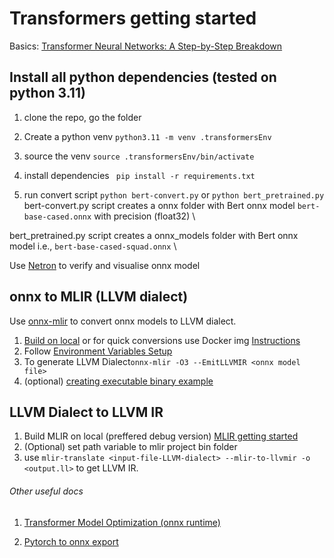 # Transformers getting started
Basics: [Transformer Neural Networks: A Step-by-Step Breakdown](https://builtin.com/artificial-intelligence/transformer-neural-network)

## Install all python dependencies (tested on python 3.11)
  1. clone the repo, go the folder

  2. Create a python venv `python3.11 -m venv .transformersEnv`

  3. source the venv `source .transformersEnv/bin/activate`

  4. install dependencies ` pip install -r requirements.txt`

  5. run convert script `python bert-convert.py` or `python bert_pretrained.py` \
  bert-convert.py script creates a onnx folder with Bert onnx model `bert-base-cased.onnx` with precision (float32) \

  bert_pretrained.py script creates a onnx_models folder with Bert onnx model i.e.,  `bert-base-cased-squad.onnx` \

  Use [Netron](https://netron.app/) to verify and visualise onnx model

## onnx to MLIR (LLVM dialect)
Use [onnx-mlir](https://github.com/onnx/onnx-mlir) to convert onnx models to LLVM dialect.
1. [Build on local](https://github.com/onnx/onnx-mlir/blob/main/docs/BuildONNX.md) or for quick conversions use Docker img [Instructions](https://github.com/onnx/onnx-mlir/blob/main/docs/Docker.md)
2. Follow [Environment Variables Setup](https://github.com/onnx/onnx-mlir/blob/main/docs/mnist_example/README.md#environment-variables-setup)
3. To generate LLVM Dialect`onnx-mlir -O3 --EmitLLVMIR <onnx model file>`
4. (optional) [creating executable binary example](https://github.com/onnx/onnx-mlir/blob/main/docs/mnist_example/README.md)

## LLVM Dialect to LLVM IR
1. Build MLIR on local (preffered debug version) [MLIR getting started](https://mlir.llvm.org/getting_started/)
2. (Optional) set path variable to mlir project bin folder
3. use `mlir-translate <input-file-LLVM-dialect> --mlir-to-llvmir -o <output.ll>` to get LLVM IR.

###### Other useful docs

1. [Transformer Model Optimization (onnx runtime)](https://onnxruntime.ai/docs/performance/transformers-optimization.html)

2. [Pytorch to onnx export](https://pytorch.org/tutorials/advanced/super_resolution_with_onnxruntime.html)

   
